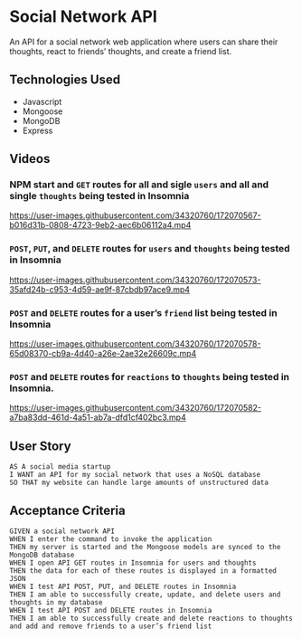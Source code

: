 # Social Network API
An API for a social network web application where users can share their thoughts, react to friends’ thoughts, and create a friend list.

## Technologies Used
- Javascript
- Mongoose
- MongoDB
- Express

## Videos
### NPM start and `GET` routes for all and sigle `users` and all and single `thoughts` being tested in Insomnia
https://user-images.githubusercontent.com/34320760/172070567-b016d31b-0808-4723-9eb2-aec6b06112a4.mp4


### `POST`, `PUT`, and `DELETE` routes for `users` and `thoughts` being tested in Insomnia
https://user-images.githubusercontent.com/34320760/172070573-35afd24b-c953-4d59-ae9f-87cbdb97ace9.mp4



### `POST` and `DELETE` routes for a user’s `friend` list being tested in Insomnia
https://user-images.githubusercontent.com/34320760/172070578-65d08370-cb9a-4d40-a26e-2ae32e26609c.mp4


### `POST` and `DELETE` routes for `reactions` to `thoughts` being tested in Insomnia.
https://user-images.githubusercontent.com/34320760/172070582-a7ba83dd-461d-4a51-ab7a-dfd1cf402bc3.mp4

## User Story
```
AS A social media startup
I WANT an API for my social network that uses a NoSQL database
SO THAT my website can handle large amounts of unstructured data
```

## Acceptance Criteria
```
GIVEN a social network API
WHEN I enter the command to invoke the application
THEN my server is started and the Mongoose models are synced to the MongoDB database
WHEN I open API GET routes in Insomnia for users and thoughts
THEN the data for each of these routes is displayed in a formatted JSON
WHEN I test API POST, PUT, and DELETE routes in Insomnia
THEN I am able to successfully create, update, and delete users and thoughts in my database
WHEN I test API POST and DELETE routes in Insomnia
THEN I am able to successfully create and delete reactions to thoughts and add and remove friends to a user’s friend list
```
